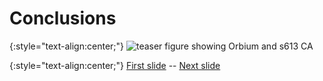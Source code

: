 
# Conclusions 

{:style="text-align:center;"}
![teaser figure showing Orbium and s613 CA](https://raw.githubusercontent.com/riveSunder/yuca/master/assets/glaberish/random_init_s613_gem.gif)


{:style="text-align:center;"}
[First slide](https://rivesunder.github.io/yuca/g_slide_000) -- [Next slide](https://rivesunder.github.io/yuca/g_slide_001)
